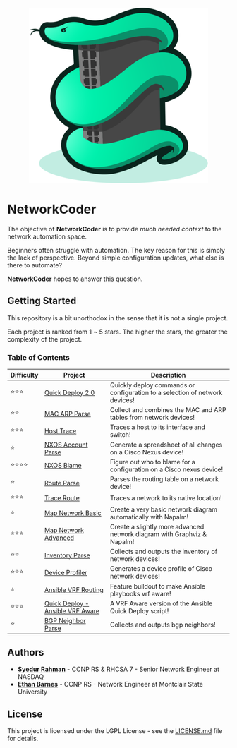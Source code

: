 <p align="center"><img src="images/logo.png" alt="NetworkCoderIcon" /></p>

# NetworkCoder

The objective of **NetworkCoder** is to provide *much needed context* to the network automation space.

Beginners often struggle with automation. The key reason for this is simply the lack of perspective. Beyond simple configuration updates, what else is there to automate?

**NetworkCoder** hopes to answer this question.

## Getting Started

This repository is a bit unorthodox in the sense that it is not a single project.

Each project is ranked from 1 ~ 5 stars. The higher the stars, the greater the complexity of the project.

### Table of Contents

| Difficulty               | Project                                           | Description                                                  |
| ------------------------ | ------------------------------------------------- | ------------------------------------------------------------ |
| :star::star::star:       | [Quick Deploy 2.0](projects/quick_deploy/)        | Quickly deploy commands or configuration to a selection of network devices! |
| :star::star:             | [MAC ARP Parse](projects/mac_arp_parse)           | Collect and combines the MAC and ARP tables from network devices! |
| :star::star::star:       | [Host Trace](projects/host_trace)                 | Traces a host to its interface and switch!                   |
| :star:                   | [NXOS Account Parse](projects/nxos_account_parse) | Generate a spreadsheet of all changes on a Cisco Nexus device! |
| :star::star::star::star: | [NXOS Blame](projects/nxos_blame)                 | Figure out who to blame for a configuration on a Cisco nexus device! |
| :star:                   | [Route Parse](projects/route_parse)               | Parses the routing table on a network device!                         |
| :star::star::star:       | [Trace Route](projects/trace_route)               | Traces a network to its native location!                        |
| :star:                   | [Map Network Basic](projects/map_network_basic)   | Create a very basic network diagram automatically with Napalm! |
| :star::star::star:       | [Map Network Advanced](projects/map_network_adv)  | Create a slightly more advanced network diagram with Graphviz & Napalm! |
| :star::star:             | [Inventory Parse](projects/inventory_parse)       | Collects and outputs the inventory of network devices! |
| :star::star::star:       | [Device Profiler](projects/device_profiler)       | Generates a device profile of Cisco network devices! |
| :star:                   | [Ansible VRF Routing](projects/ansible_vrf_routing)       | Feature buildout to make Ansible playbooks vrf aware! |
| :star::star::star:       | [Quick Deploy - Ansible VRF Aware](projects/ansible_quick_deploy_with_vrfs)       | A VRF Aware version of the Ansible Quick Deploy script! |
| :star:                   | [BGP Neighbor Parse](projects/bgp_neighbor_parse) | Collects and outputs bgp neighbors! |

## Authors

* **[Syedur Rahman](https://github.com/syedur-rahman)** - CCNP RS & RHCSA 7 - Senior Network Engineer at NASDAQ
* **[Ethan Barnes](https://github.com/barnes-ethan)** - CCNP RS - Network Engineer at Montclair State University

## License

This project is licensed under the LGPL License - see the [LICENSE.md](LICENSE.md) file for details.
